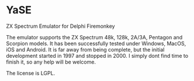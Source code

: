 # YaSE
ZX Spectrum Emulator for Delphi Firemonkey

The emulator supports the ZX Spectrum 48k, 128k, 2A/3A, Pentagon and Scorpion models. It has been successfully tested 
under Windows, MacOS, iOS and Android. 
It is far away from being complete, but the initial development started in 1997 and stopped in 2000. I simply dont find time
to finish it, so any help will be welcome.

The license is LGPL.
